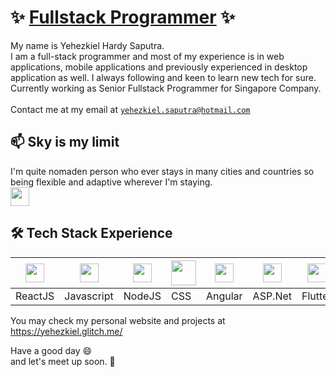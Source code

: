 # ✨ [Fullstack Programmer](https://hardysaputra.herokuapp.com/) ✨ 

My name is Yehezkiel Hardy Saputra.
<br/>
I am a full-stack programmer and most of my experience is in web applications, mobile applications and previously experienced in desktop application as well.
I always following and keen to learn new tech for sure.
Currently working as Senior Fullstack Programmer for Singapore Company.
<br/><br/>
Contact me at my email at [`yehezkiel.saputra@hotmail.com`](mailto:yehezkiel.liem@gmail.com)


## 📫 Sky is my limit
I'm quite nomaden person who ever stays in many cities and countries so being flexible and adaptive wherever I'm staying.
<br/>
<img height="30" src="https://cdn-icons-png.flaticon.com/512/197/197496.png"> 



## 🛠️ Tech Stack Experience
<img height="30" src="https://upload.wikimedia.org/wikipedia/commons/a/a7/React-icon.svg"> | <img height="30" src="https://upload.wikimedia.org/wikipedia/commons/9/99/Unofficial_JavaScript_logo_2.svg"> | <img height="30" src="https://cdn.iconscout.com/icon/free/png-256/node-js-1174925.png"> | <img height="40" src="https://upload.wikimedia.org/wikipedia/commons/d/d5/CSS3_logo_and_wordmark.svg"> | <img height="30" src="https://angular.io/assets/images/logos/angularjs/AngularJS-Shield.svg"> | <img height="30" src="https://play-lh.googleusercontent.com/6AB25hhGfx2C74wz4v_XYaUSdXualWh-hPmZypzUi9a4y2K4wqZaxPzd_c_7lrLatTGj"> | <img height="30" src="https://storage.googleapis.com/cms-storage-bucket/a9d6ce81aee44ae017ee.png"> | <img height="30" src="https://cdn.icon-icons.com/icons2/2415/PNG/512/java_original_wordmark_logo_icon_146459.png"> | <img height="30" src="https://cdn-icons-png.flaticon.com/512/5038/5038539.png"> | <img height="30" src="https://iconape.com/wp-content/files/fh/110909/png/typescript.png"> | <img height="30" src="https://www.iconbunny.com/icons/media/catalog/product/1/7/1769.8-sql-icon-iconbunny.jpg">
---- | ---- | ---- | ---- | ---- | ---- | ---- | ---- | ---- | ---- | ---- |
ReactJS | Javascript | NodeJS | CSS | Angular | ASP.Net | Flutter | Java | ERP | Typescript | SQL


You may check my personal website and projects at https://yehezkiel.glitch.me/

Have a good day 😄 
<br/>
and let's meet up soon. 👋
